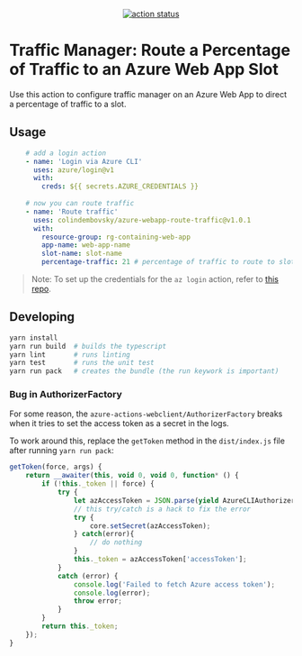 <p align="center">
  <a href="https://github.com/colindembovsky/azure-webapp-route-traffic"><img alt="action status" src="https://github.com/colindembovsky/azure-webapp-route-traffic/workflows/build-test/badge.svg"></a>
</p>

# Traffic Manager: Route a Percentage of Traffic to an Azure Web App Slot

Use this action to configure traffic manager on an Azure Web App to direct a percentage of traffic to a slot.

## Usage

```yml
    # add a login action
    - name: 'Login via Azure CLI'
      uses: azure/login@v1
      with:
        creds: ${{ secrets.AZURE_CREDENTIALS }}
    
    # now you can route traffic
    - name: 'Route traffic'
      uses: colindembovsky/azure-webapp-route-traffic@v1.0.1
      with: 
        resource-group: rg-containing-web-app
        app-name: web-app-name
        slot-name: slot-name
        percentage-traffic: 21 # percentage of traffic to route to slot
```

> Note: To set up the credentials for the `az login` action, refer to [this repo](https://github.com/marketplace/actions/azure-login).

## Developing

```bash
yarn install
yarn run build  # builds the typescript
yarn lint       # runs linting
yarn test       # runs the unit test
yarn run pack   # creates the bundle (the run keywork is important)
```

### Bug in AuthorizerFactory
For some reason, the `azure-actions-webclient/AuthorizerFactory` breaks when it tries to set the access token as a secret in the logs.

To work around this, replace the `getToken` method in the `dist/index.js` file after running `yarn run pack`:
```ts
getToken(force, args) {
    return __awaiter(this, void 0, void 0, function* () {
        if (!this._token || force) {
            try {
                let azAccessToken = JSON.parse(yield AzureCLIAuthorizer.executeAzCliCommand('account get-access-token', !!args ? args : []));
                // this try/catch is a hack to fix the error
                try {
                    core.setSecret(azAccessToken);
                } catch(error){
                    // do nothing
                }
                this._token = azAccessToken['accessToken'];
            }
            catch (error) {
                console.log('Failed to fetch Azure access token');
                console.log(error);
                throw error;
            }
        }
        return this._token;
    });
}
```